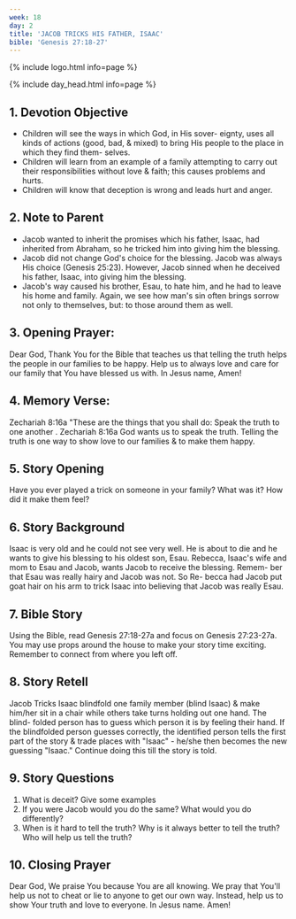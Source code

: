 ```yaml
---
week: 18
day: 2
title: 'JACOB TRICKS HIS FATHER, ISAAC'
bible: 'Genesis 27:18-27'
---
```



{% include logo.html info=page %}

{% include day_head.html info=page %}

## 1. Devotion Objective
- Children will see the ways in which God, in His sover- eignty, uses all kinds of actions (good, bad, & mixed) to bring His people to the place in which they find them- selves.
- Children will learn from an example of a family attempting to carry out their responsibilities without love & faith; this causes problems and hurts.
- Children will know that deception is wrong and leads hurt and anger.

## 2. Note to Parent
- Jacob wanted to inherit the promises which his father, Isaac, had inherited from Abraham, so he tricked him into giving him the blessing.
- Jacob did not change God's choice for the blessing. Jacob was always His choice (Genesis 25:23). However, Jacob sinned when he deceived his father, Isaac, into giving him the blessing.
- Jacob's way caused his brother, Esau, to hate him, and he had to leave his home and family. Again, we see how man's sin often brings sorrow not only to themselves, but: to those around them as well.
## 3. Opening Prayer:
Dear God, Thank You for the Bible that teaches us that telling the truth helps the people in our families to be happy. Help us to always love and care for our family that You have blessed us with. In Jesus name, Amen!


## 4. Memory Verse:
 Zechariah 8:16a "These are the things that you shall do: Speak the truth to one another . Zechariah 8:16a God wants us to speak the truth. Telling the truth is one way to show love to our families & to make them happy.

## 5. Story Opening
Have you ever played a trick on someone in your family? What was it? How did it make them feel?

## 6. Story Background
Isaac is very old and he could not see very well. He is about to die and he wants to give his blessing to his oldest son, Esau. Rebecca, Isaac's wife and mom to Esau and Jacob, wants Jacob to receive the blessing. Remem- ber that Esau was really hairy and Jacob was not. So Re- becca had Jacob put goat hair on his arm to trick Isaac into believing that Jacob was really Esau.

## 7. Bible Story
Using the Bible, read Genesis 27:18-27a and focus on Genesis 27:23-27a. You may use props around the house to make your story time exciting. Remember to connect from where you left off.

## 8. Story Retell
Jacob Tricks Isaac blindfold one family member (blind Isaac) & make him/her sit in a chair while others take turns holding out one hand. The blind- folded person has to guess which person it is by feeling their hand. If the blindfolded person guesses correctly, the identified person tells the first part of the story & trade places with "Isaac" - he/she then becomes the new guessing "Isaac." Continue doing this till the story is told.

## 9. Story Questions
1. What is deceit? Give some examples
2. If you were Jacob would you do the same? What would you do differently?
3. When is it hard to tell the truth? Why is it always better to tell the truth? Who will help us tell the truth?

## 10. Closing Prayer
Dear God, We praise You because You are all knowing. We pray that You'll help us not to cheat or lie to anyone to get our own way. Instead, help us to show Your truth and love to everyone. In Jesus name. Amen!



